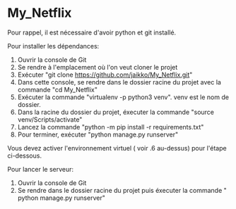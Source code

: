 # My_Netflix

Pour rappel, il est nécessaire d'avoir python et git installé.

Pour installer les dépendances:

1. Ouvrir la console de Git
2. Se rendre à l'emplacement où l'on veut cloner le projet
3. Exécuter "git clone https://github.com/jaikko/My_Netflix.git"
4. Dans cette console, se rendre dans le dossier racine du projet avec la commande "cd My_Netflix" 
5. Exécuter la commande "virtualenv -p python3 venv". venv est le nom de dossier.
6. Dans la racine du dossier du projet, éxecuter la commande "source venv/Scripts/activate"
7. Lancez la commande "python -m pip install -r requirements.txt"
8. Pour terminer, exécuter "python manage.py runserver"

Vous devez activer l'environnement virtuel ( voir .6 au-dessus) pour l'étape ci-dessous.

Pour lancer le serveur:

1. Ouvrir la console de Git
2. Se rendre dans le dossier racine du projet puis éxecuter la commande " python manage.py runserver"
